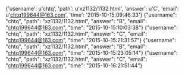 {'username': u'chtq', 'path': u'xz1132/1132.html', 'answer': u'C', 'email': u'chtq199644@163.com', 'time': '2015-10-15:09:46:33'}
{"username": "chtq", "path": "xz1132/1132.html", "answer": "B", "email": "chtq199644@163.com", "time": "2015-10-15:10:03:38"}
{"username": "chtq", "path": "xz1132/1132.html", "answer": "C", "email": "chtq199644@163.com", "time": "2015-10-15:21:31:57"}
{"username": "chtq", "path": "xz1132/1132.html", "answer": "B", "email": "chtq199644@163.com", "time": "2015-10-15:23:05:14"}
{"username": "chtq", "path": "xz1132/1132.html", "answer": "C", "email": "chtq199644@163.com", "time": "2015-10-16:21:51:44"}